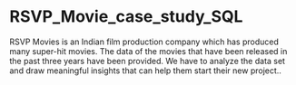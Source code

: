 # RSVP_Movie_case_study_SQL
RSVP Movies is an Indian film production company which has produced many super-hit movies. The data of the movies that have been released in the past three years have been provided. We have to analyze the data set and draw meaningful insights that can help them start their new project.. 
